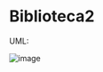 # Biblioteca2

UML:

![image](https://github.com/millrnv/Biblioteca2/assets/146766468/ff91391c-d84e-4f99-bc59-b02d3238682b)
